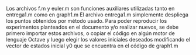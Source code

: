 Los archivos f.m y euler.m son funciones auxiliares utilizadas tanto en entrega1.m como en graph1.m
El archivo entrega1.m simplemente despliega los puntos obtenidos por método usado. 
Para poder reproducir los experimentos planteados en el documento y/o realizar nuevos, se debe primero importar estos archivos, o copiar el código en algún motor de lenguaje Octave y luego elegir los valores iniciales deseados modificando el vector de estados inicial y0 que se encuentra en el código de graph1.m
